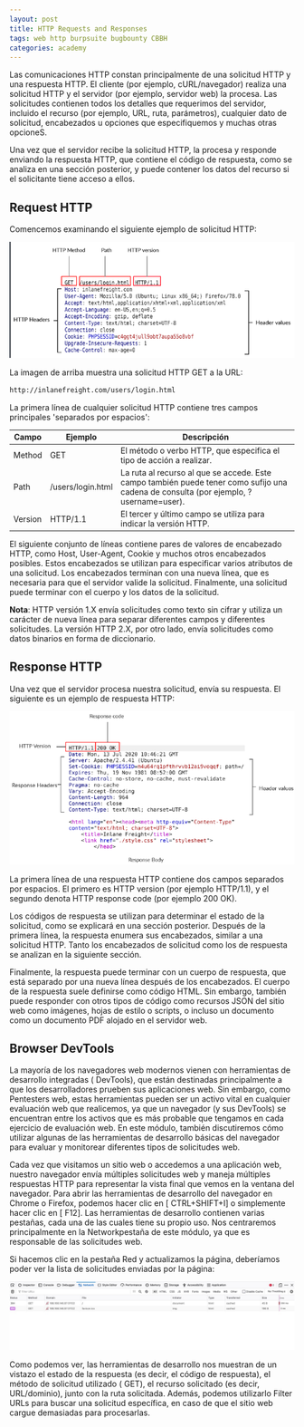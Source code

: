 ```yaml
---
layout: post
title: HTTP Requests and Responses
tags: web http burpsuite bugbounty CBBH
categories: academy 
---
```


Las comunicaciones HTTP constan principalmente de una solicitud HTTP y una respuesta HTTP. El cliente (por ejemplo, cURL/navegador) realiza una solicitud HTTP y el servidor (por ejemplo, servidor web) la procesa. Las solicitudes contienen todos los detalles que requerimos del servidor, incluido el recurso (por ejemplo, URL, ruta, parámetros), cualquier dato de solicitud, encabezados u opciones que especifiquemos y muchas otras opcioneS.

Una vez que el servidor recibe la solicitud HTTP, la procesa y responde enviando la respuesta HTTP, que contiene el código de respuesta, como se analiza en una sección posterior, y puede contener los datos del recurso si el solicitante tiene acceso a ellos.

## Request HTTP

Comencemos examinando el siguiente ejemplo de solicitud HTTP:

![](/assets/04/00.png)

La imagen de arriba muestra una solicitud HTTP GET a la URL:

~~~ bash
http://inlanefreight.com/users/login.html
~~~

La primera línea de cualquier solicitud HTTP contiene tres campos principales 'separados por espacios':

| Campo | Ejemplo | Descripción |
|-------|---------|-------------|
| Method | GET | El método o verbo HTTP, que especifica el tipo de acción a realizar. |
| Path | /users/login.html | La ruta al recurso al que se accede. Este campo también puede tener como sufijo una cadena de consulta (por ejemplo, ?username=user). |
| Version | HTTP/1.1 | El tercer y último campo se utiliza para indicar la versión HTTP. |


El siguiente conjunto de líneas contiene pares de valores de encabezado HTTP, como Host, User-Agent, Cookie y muchos otros encabezados posibles. Estos encabezados se utilizan para especificar varios atributos de una solicitud. Los encabezados terminan con una nueva línea, que es necesaria para que el servidor valide la solicitud. Finalmente, una solicitud puede terminar con el cuerpo y los datos de la solicitud.

**Nota**: HTTP versión 1.X envía solicitudes como texto sin cifrar y utiliza un carácter de nueva línea para separar diferentes campos y diferentes solicitudes. La versión HTTP 2.X, por otro lado, envía solicitudes como datos binarios en forma de diccionario.

## Response HTTP

Una vez que el servidor procesa nuestra solicitud, envía su respuesta. El siguiente es un ejemplo de respuesta HTTP:

![](/assets/04/01.png)

La primera línea de una respuesta HTTP contiene dos campos separados por espacios. El primero es HTTP version (por ejemplo HTTP/1.1), y el segundo denota HTTP response code (por ejemplo 200 OK).

Los códigos de respuesta se utilizan para determinar el estado de la solicitud, como se explicará en una sección posterior. Después de la primera línea, la respuesta enumera sus encabezados, similar a una solicitud HTTP. Tanto los encabezados de solicitud como los de respuesta se analizan en la siguiente sección.

Finalmente, la respuesta puede terminar con un cuerpo de respuesta, que está separado por una nueva línea después de los encabezados. El cuerpo de la respuesta suele definirse como código HTML. Sin embargo, también puede responder con otros tipos de código como recursos JSON del sitio web como imágenes, hojas de estilo o scripts, o incluso un documento como un documento PDF alojado en el servidor web.

## Browser DevTools

La mayoría de los navegadores web modernos vienen con herramientas de desarrollo integradas ( DevTools), que están destinadas principalmente a que los desarrolladores prueben sus aplicaciones web. Sin embargo, como Pentesters web, estas herramientas pueden ser un activo vital en cualquier evaluación web que realicemos, ya que un navegador (y sus DevTools) se encuentran entre los activos que es más probable que tengamos en cada ejercicio de evaluación web. En este módulo, también discutiremos cómo utilizar algunas de las herramientas de desarrollo básicas del navegador para evaluar y monitorear diferentes tipos de solicitudes web.

Cada vez que visitamos un sitio web o accedemos a una aplicación web, nuestro navegador envía múltiples solicitudes web y maneja múltiples respuestas HTTP para representar la vista final que vemos en la ventana del navegador. Para abrir las herramientas de desarrollo del navegador en Chrome o Firefox, podemos hacer clic en [ CTRL+SHIFT+I] o simplemente hacer clic en [ F12]. Las herramientas de desarrollo contienen varias pestañas, cada una de las cuales tiene su propio uso. Nos centraremos principalmente en la Networkpestaña de este módulo, ya que es responsable de las solicitudes web.

Si hacemos clic en la pestaña Red y actualizamos la página, deberíamos poder ver la lista de solicitudes enviadas por la página:

![](/assets/04/02.png)

Como podemos ver, las herramientas de desarrollo nos muestran de un vistazo el estado de la respuesta (es decir, el código de respuesta), el método de solicitud utilizado ( GET), el recurso solicitado (es decir, URL/dominio), junto con la ruta solicitada. Además, podemos utilizarlo Filter URLs para buscar una solicitud específica, en caso de que el sitio web cargue demasiadas para procesarlas.